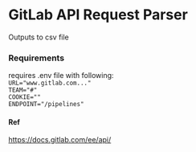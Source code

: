# GitLab API Request Parser
Outputs to csv file
### Requirements 
requires .env file with following:  
`URL="www.gitlab.com..."`  
`TEAM="#"`  
`COOKIE=""`  
`ENDPOINT="/pipelines"`


#### Ref
https://docs.gitlab.com/ee/api/ 